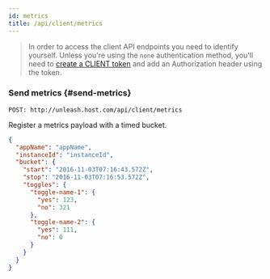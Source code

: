 ```yaml
---
id: metrics
title: /api/client/metrics
---
```


> In order to access the client API endpoints you need to identify yourself. Unless you're using the `none` authentication method, you'll need to [create a CLIENT token](/how-to/how-to-create-api-tokens) and add an Authorization header using the token.

### Send metrics {#send-metrics}

`POST: http://unleash.host.com/api/client/metrics`

Register a metrics payload with a timed bucket.

```json
{
  "appName": "appName",
  "instanceId": "instanceId",
  "bucket": {
    "start": "2016-11-03T07:16:43.572Z",
    "stop": "2016-11-03T07:16:53.572Z",
    "toggles": {
      "toggle-name-1": {
        "yes": 123,
        "no": 321
      },
      "toggle-name-2": {
        "yes": 111,
        "no": 0
      }
    }
  }
}
```
